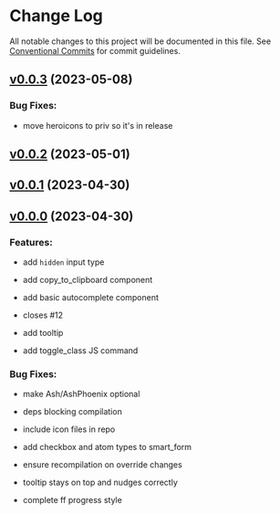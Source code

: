 # Change Log

All notable changes to this project will be documented in this file.
See [Conventional Commits](Https://conventionalcommits.org) for commit guidelines.

<!-- changelog -->

## [v0.0.3](https://github.com/frankdugan3/pyro/compare/v0.0.2...v0.0.3) (2023-05-08)




### Bug Fixes:

* move heroicons to priv so it's in release

## [v0.0.2](https://github.com/frankdugan3/pyro/compare/v0.0.1...v0.0.2) (2023-05-01)




## [v0.0.1](https://github.com/frankdugan3/pyro/compare/v0.0.0...v0.0.1) (2023-04-30)




## [v0.0.0](https://github.com/frankdugan3/pyro/compare/v0.0.0...v0.0.0) (2023-04-30)




### Features:

* add `hidden` input type

* add copy_to_clipboard component

* add basic autocomplete component

* closes #12

* add tooltip

* add toggle_class JS command

### Bug Fixes:

* make Ash/AshPhoenix optional

* deps blocking compilation

* include icon files in repo

* add checkbox and atom types to smart_form

* ensure recompilation on override changes

* tooltip stays on top and nudges correctly

* complete ff progress style
